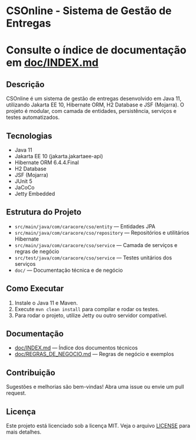 # CSOnline - Sistema de Gestão de Entregas
# Consulte o índice de documentação em [doc/INDEX.md](../doc/INDEX.md)

## Descrição
CSOnline é um sistema de gestão de entregas desenvolvido em Java 11, utilizando Jakarta EE 10, Hibernate ORM, H2 Database e JSF (Mojarra). O projeto é modular, com camada de entidades, persistência, serviços e testes automatizados.

## Tecnologias
- Java 11
- Jakarta EE 10 (jakarta.jakartaee-api)
- Hibernate ORM 6.4.4.Final
- H2 Database
- JSF (Mojarra)
- JUnit 5
- JaCoCo
- Jetty Embedded

## Estrutura do Projeto
- `src/main/java/com/caracore/cso/entity` — Entidades JPA
- `src/main/java/com/caracore/cso/repository` — Repositórios e utilitários Hibernate
- `src/main/java/com/caracore/cso/service` — Camada de serviços e regras de negócio
- `src/test/java/com/caracore/cso/service` — Testes unitários dos serviços
- `doc/` — Documentação técnica e de negócio

## Como Executar
1. Instale o Java 11 e Maven.
2. Execute `mvn clean install` para compilar e rodar os testes.
3. Para rodar o projeto, utilize Jetty ou outro servidor compatível.

## Documentação
- [doc/INDEX.md](../doc/INDEX.md) — Índice dos documentos técnicos
- [doc/REGRAS_DE_NEGOCIO.md](../doc/REGRAS_DE_NEGOCIO.md) — Regras de negócio e exemplos

## Contribuição
Sugestões e melhorias são bem-vindas! Abra uma issue ou envie um pull request.

## Licença
Este projeto está licenciado sob a licença MIT. Veja o arquivo [LICENSE](../LICENSE) para mais detalhes.
